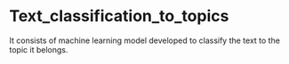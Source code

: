 # Text_classification_to_topics
It consists of machine learning model developed to classify the text to the topic it belongs.
